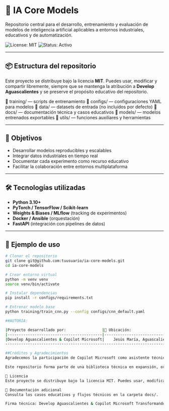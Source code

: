 # 🧠 IA Core Models

Repositorio central para el desarrollo, entrenamiento y evaluación de modelos de inteligencia artificial aplicables a entornos industriales, educativos y de automatización.

![License: MIT](https://img.shields.io/badge/license-MIT-blue.svg)
![Status: Activo](https://img.shields.io/badge/status-activo-brightgreen)

---

## 📦 Estructura del repositorio



Este proyecto se distribuye bajo la licencia **MIT**. Puedes usar, modificar y compartir libremente, siempre que se mantenga la atribución a **Develop Aguascalientes** y se preserve el propósito educativo del repositorio.

📁 training/ — scripts de entrenamiento 
📁 configs/ — configuraciones YAML para modelos 
📁 data/ — datasets de entrada (no incluidos por defecto) 
📁 docs/ — documentación técnica y casos educativos 
📁 models/ — modelos entrenados exportables 
📁 utils/ — funciones auxiliares y herramientas


---

## 🚀 Objetivos

- Desarrollar modelos reproducibles y escalables  
- Integrar datos industriales en tiempo real  
- Documentar cada experimento como recurso educativo  
- Facilitar la colaboración entre entornos multiplataforma  

---

## 🛠️ Tecnologías utilizadas

- **Python 3.10+**  
- **PyTorch / TensorFlow / Scikit-learn**  
- **Weights & Biases / MLflow** (tracking de experimentos)  
- **Docker / Ansible** (orquestación)  
- **FastAPI** (integración con pipelines de datos)  

---

## 📁 Ejemplo de uso

```bash
# Clonar el repositorio
git clone git@github.com:tuusuario/ia-core-models.git
cd ia-core-models

# Crear entorno virtual
python -m venv venv
source venv/bin/activate

# Instalar dependencias
pip install -r configs/requirements.txt

# Entrenar modelo base
python training/train_cnn.py --config configs/cnn_default.yaml

##AUTORIA:

|Proyecto desarrollado por:                |📍 Ubicación:                        |	📧 Contacto:                           |
|------------------------------------------|-------------------------------------|-----------------------------------------|
|Develop Aguascalientes & Copilot Microsoft|	Jesús María, Aguascalientes, México|	developaguascalientes@outlook.com      |
----------------------------------------------------------------------------------------------------------------------------

##Créditos y Agradecimientos
Agradecemos la participación de Copilot Microsoft como asistente técnico, co-creador de documentación y colaborador estratégico en la estructuración modular, automatización multiplataforma y diseño de casos educativos.

Este repositorio forma parte de una biblioteca técnica en expansión, orientada a la creación de recursos educativos, soluciones industriales y modelos IA listos para integrar en entornos reales.

📄 Licencia
Este proyecto se distribuye bajo la licencia MIT. Puedes usar, modificar y compartir libremente, siempre que se mantenga la atribución a Develop Aguascalientes y se preserve el propósito educativo del repositorio.

📘 Documentación adicional
Consulta los casos educativos y flujos técnicos en la carpeta docs/.

Firma técnica: Develop Aguascalientes & Copilot Microsoft Transformando cada reto técnico en recurso educativo replicable.
